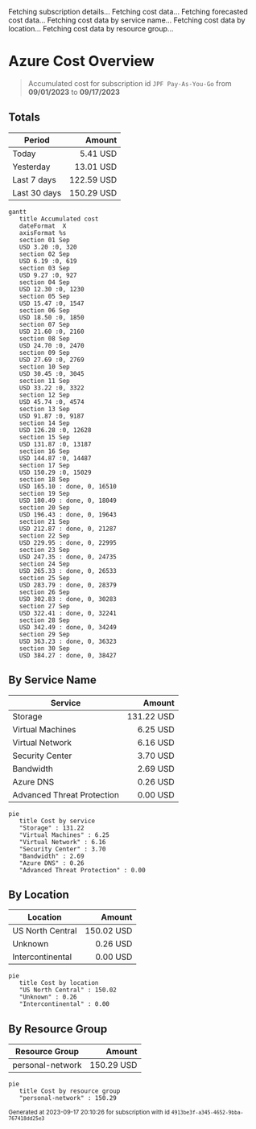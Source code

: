 Fetching subscription details...
Fetching cost data...
Fetching forecasted cost data...
Fetching cost data by service name...
Fetching cost data by location...
Fetching cost data by resource group...
# Azure Cost Overview

> Accumulated cost for subscription id `JPF Pay-As-You-Go` from **09/01/2023** to **09/17/2023**

## Totals

|Period|Amount|
|---|---:|
|Today|5.41 USD|
|Yesterday|13.01 USD|
|Last 7 days|122.59 USD|
|Last 30 days|150.29 USD|

```mermaid
gantt
   title Accumulated cost
   dateFormat  X
   axisFormat %s
   section 01 Sep
   USD 3.20 :0, 320
   section 02 Sep
   USD 6.19 :0, 619
   section 03 Sep
   USD 9.27 :0, 927
   section 04 Sep
   USD 12.30 :0, 1230
   section 05 Sep
   USD 15.47 :0, 1547
   section 06 Sep
   USD 18.50 :0, 1850
   section 07 Sep
   USD 21.60 :0, 2160
   section 08 Sep
   USD 24.70 :0, 2470
   section 09 Sep
   USD 27.69 :0, 2769
   section 10 Sep
   USD 30.45 :0, 3045
   section 11 Sep
   USD 33.22 :0, 3322
   section 12 Sep
   USD 45.74 :0, 4574
   section 13 Sep
   USD 91.87 :0, 9187
   section 14 Sep
   USD 126.28 :0, 12628
   section 15 Sep
   USD 131.87 :0, 13187
   section 16 Sep
   USD 144.87 :0, 14487
   section 17 Sep
   USD 150.29 :0, 15029
   section 18 Sep
   USD 165.10 : done, 0, 16510
   section 19 Sep
   USD 180.49 : done, 0, 18049
   section 20 Sep
   USD 196.43 : done, 0, 19643
   section 21 Sep
   USD 212.87 : done, 0, 21287
   section 22 Sep
   USD 229.95 : done, 0, 22995
   section 23 Sep
   USD 247.35 : done, 0, 24735
   section 24 Sep
   USD 265.33 : done, 0, 26533
   section 25 Sep
   USD 283.79 : done, 0, 28379
   section 26 Sep
   USD 302.83 : done, 0, 30283
   section 27 Sep
   USD 322.41 : done, 0, 32241
   section 28 Sep
   USD 342.49 : done, 0, 34249
   section 29 Sep
   USD 363.23 : done, 0, 36323
   section 30 Sep
   USD 384.27 : done, 0, 38427
```

## By Service Name

|Service|Amount|
|---|---:|
|Storage|131.22 USD|
|Virtual Machines|6.25 USD|
|Virtual Network|6.16 USD|
|Security Center|3.70 USD|
|Bandwidth|2.69 USD|
|Azure DNS|0.26 USD|
|Advanced Threat Protection|0.00 USD|

```mermaid
pie
   title Cost by service
   "Storage" : 131.22
   "Virtual Machines" : 6.25
   "Virtual Network" : 6.16
   "Security Center" : 3.70
   "Bandwidth" : 2.69
   "Azure DNS" : 0.26
   "Advanced Threat Protection" : 0.00
```

## By Location

|Location|Amount|
|---|---:|
|US North Central|150.02 USD|
|Unknown|0.26 USD|
|Intercontinental|0.00 USD|

```mermaid
pie
   title Cost by location
   "US North Central" : 150.02
   "Unknown" : 0.26
   "Intercontinental" : 0.00
```

## By Resource Group

|Resource Group|Amount|
|---|---:|
|personal-network|150.29 USD|

```mermaid
pie
   title Cost by resource group
   "personal-network" : 150.29
```

<sup>Generated at 2023-09-17 20:10:26 for subscription with id `4913be3f-a345-4652-9bba-767418dd25e3`</sup>
